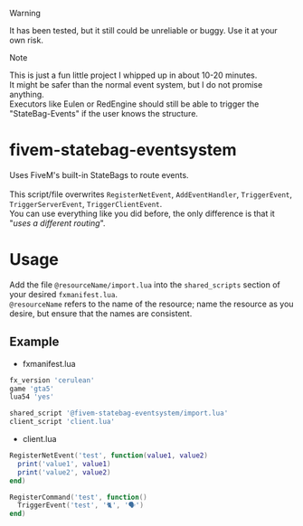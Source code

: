 > [!WARNING]  
> It has been tested, but it still could be unreliable or buggy. Use it at your own risk.

> [!NOTE]
>This is just a fun little project I whipped up in about 10-20 minutes.\
>It might be safer than the normal event system, but I do not promise anything.\
>Executors like Eulen or RedEngine should still be able to trigger the "StateBag-Events" if the user knows the structure.

# fivem-statebag-eventsystem

Uses FiveM's built-in StateBags to route events.\
\
This script/file overwrites `RegisterNetEvent`, `AddEventHandler`, `TriggerEvent`, `TriggerServerEvent`, `TriggerClientEvent`.\
You can use everything like you did before, the only difference is that it "*uses a different routing*".

# Usage

Add the file `@resourceName/import.lua` into the `shared_scripts` section of your desired `fxmanifest.lua`.\
`@resourceName` refers to the name of the resource; name the resource as you desire, but ensure that the names are consistent.

## Example

- fxmanifest.lua
```lua
fx_version 'cerulean'
game 'gta5'
lua54 'yes'

shared_script '@fivem-statebag-eventsystem/import.lua'
client_script 'client.lua'
```

- client.lua
```lua
RegisterNetEvent('test', function(value1, value2)
  print('value1', value1)
  print('value2', value2)
end)

RegisterCommand('test', function()
  TriggerEvent('test', '🐈', '🗣️')
end)
```
